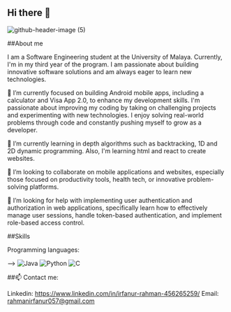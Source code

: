 ## Hi there 👋

![github-header-image (5)](https://github.com/user-attachments/assets/ba284da2-164a-4306-8896-aee70f42e19a)

##About me

I am a Software Engineering student at the University of Malaya. Currently, I'm in my third year of the program. I am passionate about building innovative software solutions and am always eager to learn new technologies.




🔭 I’m currently focused on building Android mobile apps, including a calculator and Visa App 2.0, to enhance my development skills. I'm passionate about improving my coding by taking on challenging projects and experimenting with new technologies. I enjoy solving real-world problems through code and constantly pushing myself to grow as a developer.
  
🌱 I’m currently learning in depth algorithms such as backtracking, 1D and 2D dynamic programming. Also, I'm learning html and react to create websites.

👯 I’m looking to collaborate on mobile applications and websites, especially those focused on productivity tools, health tech, or innovative problem-solving platforms.

🤔 I’m looking for help with implementing user authentication and authorization in web applications, specifically learn how to effectively manage user sessions, handle token-based authentication, and implement role-based access control.

##Skills

Programming languages: 

--> ![Java](https://img.shields.io/badge/java-%23ED8B00.svg?style=for-the-badge&logo=openjdk&logoColor=white) ![Python](https://img.shields.io/badge/python-3670A0?style=for-the-badge&logo=python&logoColor=ffdd54) ![C](https://img.shields.io/badge/c-%2300599C.svg?style=for-the-badge&logo=c&logoColor=white)




##📫 Contact me:

Linkedin: https://www.linkedin.com/in/irfanur-rahman-456265259/
Email: rahmanirfanur057@gmail.com



